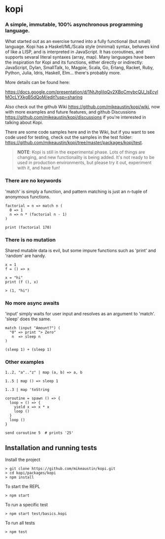 # kopi

### A simple, immutable, 100% asynchronous programming language.

What started out as an exercise turned into a fully functional (but small) language. Kopi has a Haskell/ML/Scala style (minimal) syntax, behaves kind of like a LISP, and is interpreted in JavaScript. It has coroutines, and supports sevaral literal syntaxes (array, map). Many languages have been the inspiration for Kopi and its functions, either directly or indirectly: JavaScript, Dylan, SmallTalk, Io, Magpie, Scala, Go, Erlang, Racket, Ruby, Python, Julia, Idris, Haskell, Elm... there's probably more.

More details can be found here:

https://docs.google.com/presentation/d/1NtJtgIilqQv2XBoCmybcQU_IsEcylMOcLYXkgB5dQoM/edit?usp=sharing

Also check out the github Wiki https://github.com/mikeaustin/kopi/wiki, now with more examples and future features, and github Discussions https://github.com/mikeaustin/kopi/discussions if you're interested in talking about Kopi.

There are some code samples here and in the Wiki, but if you want to see code used for testing, check out the samples in the test folder: https://github.com/mikeaustin/kopi/tree/master/packages/kopi/test.

> **NOTE**: Kopi is still in the experimental phase. Lots of things are changing, and new functionality is being added.
> It's not ready to be used in production environments, but please try it out, experiment with it, and have fun!

### There are no keywords

'match' is simply a function, and pattern matching is just an n-tuple of anonymous functions.

    factorial = n => match n (
      0 => 1
      n => n * (factorial n - 1)
    )

    print (factorial 170)

### There is no mutation

Shared mutable data is evil, but some impure functions such as 'print' and 'random' are handy.

    x = 1
    f = () => x

    x = "hi"
    print (f (), x)

    > (1, "hi")

### No more async awaits

'input' simply waits for user input and resolves as an argument to 'match'. 'sleep' does the same.


    match (input "Amount?") (
      "0" => print "> Zero"
       n  => sleep n
    )

    (sleep 1) + (sleep 1)

### Other examples

    1..2, "a".."z" | map (a, b) => a, b
    
    1..5 | map () => sleep 1
    
    1..3 | map 'toString
    
    coroutine = spawn () => {
      loop = () => {
        yield x => x * x
        loop ()
      }
      loop ()
    }
    
    send coroutine 5  # prints '25'

## Installation and running tests

Install the project

    > git clone https://github.com/mikeaustin/kopi.git
    > cd kopi/packages/kopi
    > npm install

To start the REPL

    > npm start

To run a specific test

    > npm start test/basics.kopi

To run all tests

    > npm test
